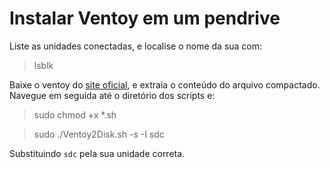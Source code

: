 # Instalar Ventoy em um pendrive

Liste as unidades conectadas, e localise o nome da sua com:

> lsblk

Baixe o ventoy do [site oficial](https://www.ventoy.net/), e extraia o conteúdo do arquivo compactado. Navegue em seguida até o diretório dos scripts e:

> sudo chmod +x *.sh

> sudo ./Ventoy2Disk.sh -s -I sdc

Substituindo `sdc` pela sua unidade correta.
